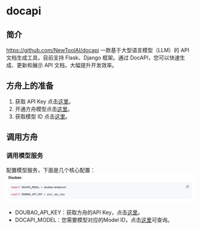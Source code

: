 # docapi
## 简介

https://github.com/NewToolAI/docapi
一款基于大型语言模型（LLM）的 API 文档生成工具，目前支持 Flask、Django 框架。通过 DocAPI，您可以快速生成、更新和展示 API 文档，大幅提升开发效率。


## **方舟**上的准备


1. 获取 API Key 点击[这里](https://console.volcengine.com/ark/region:ark+cn-beijing/apiKey)。
2. 开通方舟模型点击[这里](https://console.volcengine.com/ark/region:ark+cn-beijing/openManagement)。
3. 获取模型 ID 点击[这里](https://www.volcengine.com/docs/82379/1330310#%E6%96%87%E6%9C%AC%E7%94%9F%E6%88%90)。


## 调用方舟

### 调用模型服务
配置模型服务，下面是几个核心配置：
![Image](asset/img.png "docapi")

* DOUBAO_API_KEY：获取方舟的API Key，点击[这里](https://console.volcengine.com/ark/region:ark+cn-beijing/apiKey)。
* DOCAPI_MODEL：您需要模型对应的Model ID，点击[这里](https://www.volcengine.com/docs/82379/1330310#%E6%96%87%E6%9C%AC%E7%94%9F%E6%88%90)可查询。
